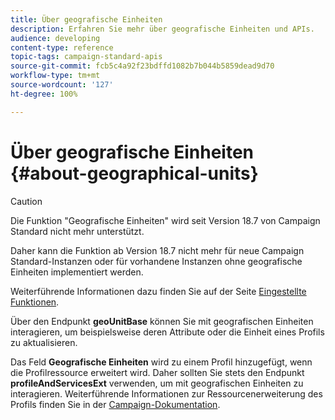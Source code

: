 ```yaml
---
title: Über geografische Einheiten
description: Erfahren Sie mehr über geografische Einheiten und APIs.
audience: developing
content-type: reference
topic-tags: campaign-standard-apis
source-git-commit: fcb5c4a92f23bdffd1082b7b044b5859dead9d70
workflow-type: tm+mt
source-wordcount: '127'
ht-degree: 100%

---
```



# Über geografische Einheiten {#about-geographical-units}

>[!CAUTION]
>
>Die Funktion &quot;Geografische Einheiten&quot; wird seit Version 18.7 von Campaign Standard nicht mehr unterstützt.
>
>Daher kann die Funktion ab Version 18.7 nicht mehr für neue Campaign Standard-Instanzen oder für vorhandene Instanzen ohne geografische Einheiten implementiert werden.
>
>Weiterführende Informationen dazu finden Sie auf der Seite <a href="https://experienceleague.adobe.com/docs/campaign-standard/using/release-notes/deprecated-features.html?lang=de">Eingestellte Funktionen</a>.

Über den Endpunkt **geoUnitBase** können Sie mit geografischen Einheiten interagieren, um beispielsweise deren Attribute oder die Einheit eines Profils zu aktualisieren.

Das Feld **Geografische Einheiten** wird zu einem Profil hinzugefügt, wenn die Profilressource erweitert wird. Daher sollten Sie stets den Endpunkt **profileAndServicesExt** verwenden, um mit geografischen Einheiten zu interagieren. Weiterführende Informationen zur Ressourcenerweiterung des Profils finden Sie in der [Campaign-Dokumentation](https://experienceleague.adobe.com/docs/campaign-standard/using/administrating/users-and-security/organizational-units.html?lang=de#organizational-units).
